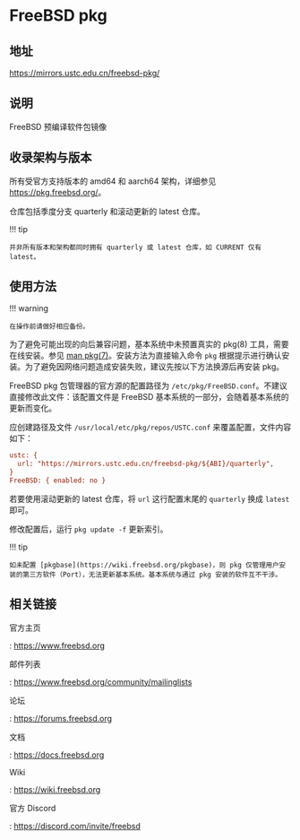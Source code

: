 # FreeBSD pkg

## 地址

<https://mirrors.ustc.edu.cn/freebsd-pkg/>

## 说明

FreeBSD 预编译软件包镜像

## 收录架构与版本

所有受官方支持版本的 amd64 和 aarch64 架构，详细参见 <https://pkg.freebsd.org/>。

仓库包括季度分支 quarterly 和滚动更新的 latest 仓库。

!!! tip

    并非所有版本和架构都同时拥有 quarterly 或 latest 仓库，如 CURRENT 仅有 latest。

## 使用方法

!!! warning

    在操作前请做好相应备份。

为了避免可能出现的向后兼容问题，基本系统中未预置真实的 pkg(8) 工具，需要在线安装。参见 [man pkg(7)](https://man.freebsd.org/cgi/man.cgi?query=pkg)。安装方法为直接输入命令 `pkg` 根据提示进行确认安装。为了避免因网络问题造成安装失败，建议先按以下方法换源后再安装 pkg。

FreeBSD pkg 包管理器的官方源的配置路径为 `/etc/pkg/FreeBSD.conf`。不建议直接修改此文件：该配置文件是 FreeBSD 基本系统的一部分，会随着基本系统的更新而变化。

应创建路径及文件 `/usr/local/etc/pkg/repos/USTC.conf` 来覆盖配置，文件内容如下：

```ini
ustc: {
  url: "https://mirrors.ustc.edu.cn/freebsd-pkg/${ABI}/quarterly",
}
FreeBSD: { enabled: no }
```

若要使用滚动更新的 latest 仓库，将 `url` 这行配置末尾的 `quarterly` 换成 `latest` 即可。

修改配置后，运行 `pkg update -f` 更新索引。

!!! tip

    如未配置 [pkgbase](https://wiki.freebsd.org/pkgbase)，则 pkg 仅管理用户安装的第三方软件（Port），无法更新基本系统。基本系统与通过 pkg 安装的软件互不干涉。

## 相关链接

官方主页

:   <https://www.freebsd.org>

邮件列表

:   <https://www.freebsd.org/community/mailinglists>

论坛

:   <https://forums.freebsd.org>

文档

:   <https://docs.freebsd.org>

Wiki

:   <https://wiki.freebsd.org>

官方 Discord

:   <https://discord.com/invite/freebsd>
